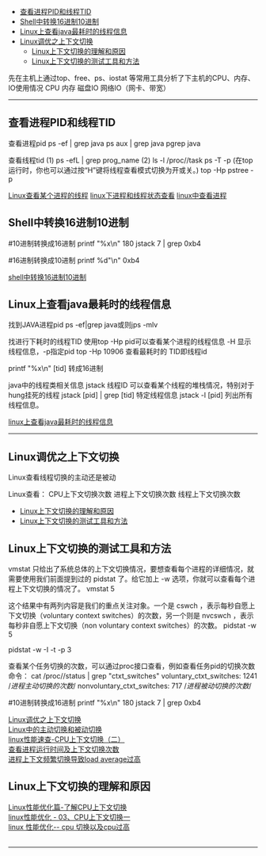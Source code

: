 - [查看进程PID和线程TID](#查看进程PID和线程TID)
- [Shell中转换16进制10进制](#Shell中转换16进制10进制)
- [Linux上查看java最耗时的线程信息](#Linux上查看java最耗时的线程信息)
- [Linux调优之上下文切换](#Linux调优之上下文切换)
  - [Linux上下文切换的理解和原因](#Linux上下文切换的理解和原因)
  - [Linux上下文切换的测试工具和方法](#Linux上下文切换的测试工具和方法)





先在主机上通过top、free、ps、iostat 等常用工具分析了下主机的CPU、内存、IO使用情况
CPU
内存
磁盘IO
网络IO（网卡、带宽）






---------------------------------------------------------------------------------------------------------------------


## 查看进程PID和线程TID


查看进程pid
ps -ef | grep java
ps aux | grep java
pgrep java



查看线程tid
(1) ps -efL | grep prog_name
(2) ls -l  /proc/<pid>/task
ps -T -p <pid> (在top运行时，你也可以通过按“H”键将线程查看模式切换为开或关。)
top -Hp <pid>
pstree -p  <pid>


[Linux查看某个进程的线程](https://www.cnblogs.com/EasonJim/p/8098217.html)
[linux下进程和线程状态查看](https://blog.csdn.net/huangjin0507/article/details/77848386)
[linux中查看进程](https://blog.csdn.net/weixin_34379433/article/details/92753311)





## Shell中转换16进制10进制

#10进制转换成16进制
printf "%x\n" 180
jstack 7 | grep 0xb4

#16进制转换成10进制
printf %d"\n" 0xb4

[shell中转换16进制10进制](https://blog.csdn.net/rheostat/article/details/8057405)





## Linux上查看java最耗时的线程信息

找到JAVA进程pid
ps -ef|grep java或则jps -mlv

找进行下耗时的线程TID
使用top -Hp pid可以查看某个进程的线程信息 -H 显示线程信息，-p指定pid
top -Hp 10906 查看最耗时的 TID即线程id

printf "%x\n" [tid] 转成16进制

java中的线程类相关信息
jstack 线程ID 可以查看某个线程的堆栈情况，特别对于hung挂死的线程
jstack [pid] | grep [tid] 特定线程信息
jstack -l [pid] 列出所有线程信息。

[linux上查看java最耗时的线程信息](https://blog.csdn.net/u013467442/article/details/89511656)







---------------------------------------------------------------------------------------------------------------------

## Linux调优之上下文切换

Linux查看线程切换的主动还是被动


Linux查看：
CPU上下文切换次数
进程上下文切换次数
线程上下文切换次数


- [Linux上下文切换的理解和原因](#Linux上下文切换的理解和原因)
- [Linux上下文切换的测试工具和方法](#Linux上下文切换的测试工具和方法)




## Linux上下文切换的测试工具和方法

vmstat 只给出了系统总体的上下文切换情况，要想查看每个进程的详细情况，就需要使用我们前面提到过的 pidstat 了。给它加上 -w 选项，你就可以查看每个进程上下文切换的情况了。
vmstat 5

这个结果中有两列内容是我们的重点关注对象。一个是 cswch ，表示每秒自愿上下文切换（voluntary context switches）的次数，另一个则是 nvcswch ，表示每秒非自愿上下文切换（non voluntary context switches）的次数。
pidstat -w  5

pidstat -w -I -t -p <pid> 3


查看某个任务切换的次数，可以通过proc接口查看，例如查看任务pid的切换次数命令：
cat    /proc/<pid>/status   |  grep "ctxt_switches"
voluntary_ctxt_switches: 1241 /*进程主动切换的次数*/
nonvoluntary_ctxt_switches: 717 /*进程被动切换的次数*/


#10进制转换成16进制
printf "%x\n" 180
jstack 7 | grep 0xb4



[Linux调优之上下文切换](https://blog.csdn.net/bwt1989/article/details/86661008)  
[Linux中的主动切换和被动切换](http://m.blog.chinaunix.net/uid-30588073-id-5572712.html)  
[linux性能速查-CPU上下文切换（二）](https://blog.csdn.net/javajxz008/article/details/88862875)  
[查看进程运行时间及上下文切换次数](https://garlicspace.com/2019/07/20/%E6%9F%A5%E7%9C%8B%E8%BF%9B%E7%A8%8B%E8%BF%90%E8%A1%8C%E6%97%B6%E9%97%B4%E5%8F%8A%E4%B8%8A%E4%B8%8B%E6%96%87%E5%88%87%E6%8D%A2%E6%AC%A1%E6%95%B0/)  
[进程上下文频繁切换导致load average过高](https://blog.csdn.net/sinat_27143551/article/details/103033602)





## Linux上下文切换的理解和原因

[Linux性能优化篇-了解CPU上下文切换](https://cloud.tencent.com/developer/article/1492104)  
[linux性能优化 - 03、CPU上下文切换一](https://www.cnblogs.com/liang1101/p/13405297.html)  
[linux 性能优化-- cpu 切换以及cpu过高](https://www.jianshu.com/p/27abadcab89f)  
[]()  
[]()  




---------------------------------------------------------------------------------------------------------------------


